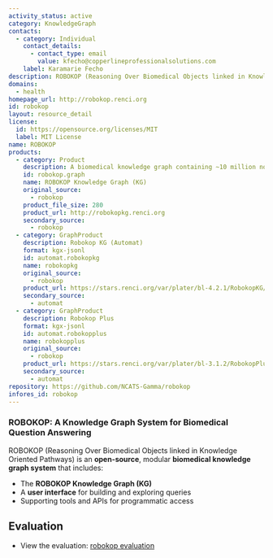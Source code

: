 ```yaml
---
activity_status: active
category: KnowledgeGraph
contacts:
  - category: Individual
    contact_details:
      - contact_type: email
        value: kfecho@copperlineprofessionalsolutions.com
    label: Karamarie Fecho
description: ROBOKOP (Reasoning Over Biomedical Objects linked in Knowledge Oriented Pathways) is an open-source biomedical knowledge graph system that enables complex queries over a large-scale integrated knowledge graph.
domains:
  - health
homepage_url: http://robokop.renci.org
id: robokop
layout: resource_detail
license:
  id: https://opensource.org/licenses/MIT
  label: MIT License
name: ROBOKOP
products:
  - category: Product
    description: A biomedical knowledge graph containing ~10 million nodes and ~250 million edges from ~30 biological data sources and bio-ontologies.
    id: robokop.graph
    name: ROBOKOP Knowledge Graph (KG)
    original_source:
      - robokop
    product_file_size: 280
    product_url: http://robokopkg.renci.org
    secondary_source:
      - robokop
  - category: GraphProduct
    description: Robokop KG (Automat)
    format: kgx-jsonl
    id: automat.robokopkg
    name: robokopkg
    original_source:
      - robokop
    product_url: https://stars.renci.org/var/plater/bl-4.2.1/RobokopKG/4901b2bc764444ea/
    secondary_source:
      - automat
  - category: GraphProduct
    description: Robokop Plus
    format: kgx-jsonl
    id: automat.robokopplus
    name: robokopplus
    original_source:
      - robokop
    product_url: https://stars.renci.org/var/plater/bl-3.1.2/RobokopPlus/ad8cb4d0a7ccc923/kgx_files/
    secondary_source:
      - automat
repository: https://github.com/NCATS-Gamma/robokop
infores_id: robokop
---
```


### ROBOKOP: A Knowledge Graph System for Biomedical Question Answering

ROBOKOP (Reasoning Over Biomedical Objects linked in Knowledge Oriented Pathways) is an **open-source**, modular **biomedical knowledge graph system** that includes:
- The **ROBOKOP Knowledge Graph (KG)**
- A **user interface** for building and exploring queries
- Supporting tools and APIs for programmatic access

## Evaluation

- View the evaluation: [robokop evaluation](robokop_eval.html)
